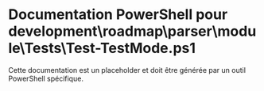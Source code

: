 # Documentation PowerShell pour development\roadmap\parser\module\Tests\Test-TestMode.ps1

Cette documentation est un placeholder et doit être générée par un outil PowerShell spécifique.
